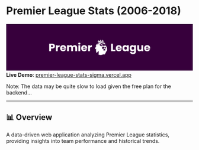 # Premier League Stats (2006-2018)  
![Premier League Stats Banner](plbanner.png)  
**Live Demo**: [premier-league-stats-sigma.vercel.app](https://premier-league-stats-sigma.vercel.app/)  

Note: The data may be quite slow to load given the free plan for the backend...

---

## 📊 Overview  
A data-driven web application analyzing Premier League statistics, providing insights into team performance and historical trends.  
